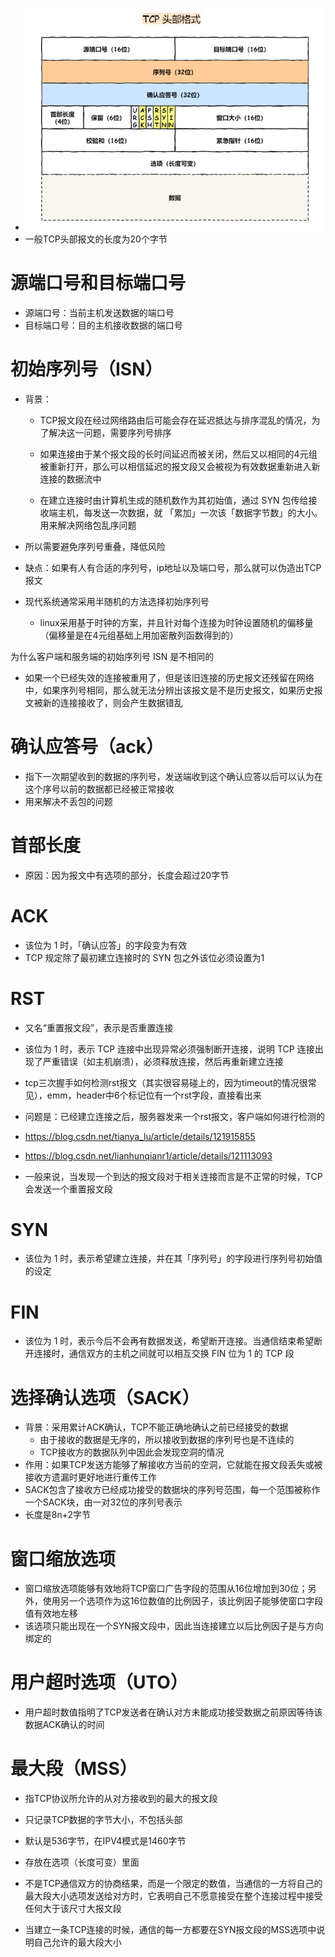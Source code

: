 - <img src="../image/TCP头部报文.png" style="zoom:150%;" />
- 一般TCP头部报文的长度为20个字节







# 源端口号和目标端口号

- 源端口号：当前主机发送数据的端口号
- 目标端口号：目的主机接收数据的端口号







# 初始序列号（ISN）

- 背景：
  - TCP报文段在经过网络路由后可能会存在延迟抵达与排序混乱的情况，为了解决这一问题，需要序列号排序

  - 如果连接由于某个报文段的长时间延迟而被关闭，然后又以相同的4元组被重新打开，那么可以相信延迟的报文段又会被视为有效数据重新进入新连接的数据流中

  - 在建⽴连接时由计算机⽣成的随机数作为其初始值，通过 SYN 包传给接收端主机，每发送⼀次数据，就 「累加」⼀次该「数据字节数」的⼤小。⽤来解决⽹络包乱序问题

- 所以需要避免序列号重叠，降低风险



- 缺点：如果有人有合适的序列号，ip地址以及端口号，那么就可以伪造出TCP报文
- 现代系统通常采用半随机的方法选择初始序列号
  - linux采用基于时钟的方案，并且针对每个连接为时钟设置随机的偏移量（偏移量是在4元组基础上用加密散列函数得到的）



为什么客户端和服务端的初始序列号 ISN 是不相同的

- 如果⼀个已经失效的连接被重⽤了，但是该旧连接的历史报⽂还残留在⽹络中，如果序列号相同，那么就⽆法分辨出该报⽂是不是历史报⽂，如果历史报⽂被新的连接接收了，则会产⽣数据错乱







# 确认应答号（ack）

- 指下⼀次期望收到的数据的序列号，发送端收到这个确认应答以后可以认为在这个序号以前的数据都已经被正常接收
- ⽤来解决不丢包的问题







# 首部长度

- 原因：因为报文中有选项的部分，长度会超过20字节







# ACK

- 该位为 1 时，「确认应答」的字段变为有效
- TCP 规定除了最初建⽴连接时的 SYN 包之外该位必须设置为1







# RST

- 又名“重置报文段”，表示是否重置连接

- 该位为 1 时，表示 TCP 连接中出现异常必须强制断开连接，说明 TCP 连接出现了严重错误（如主机崩溃），必须释放连接，然后再重新建立连接
- tcp三次握手如何检测rst报文（其实很容易碰上的，因为timeout的情况很常见），emm，header中6个标记位有一个rst字段，直接看出来
- 问题是：已经建立连接之后，服务器发来一个rst报文，客户端如何进行检测的
- https://blog.csdn.net/tianya_lu/article/details/121915855
- https://blog.csdn.net/lianhunqianr1/article/details/121113093

- 一般来说，当发现一个到达的报文段对于相关连接而言是不正常的时候，TCP会发送一个重置报文段







# SYN

- 该位为 1 时，表示希望建⽴连接，并在其「序列号」的字段进⾏序列号初始值的设定







# FIN

- 该位为 1 时，表示今后不会再有数据发送，希望断开连接。当通信结束希望断开连接时，通信双⽅的主机之间就可以相互交换 FIN 位为 1 的 TCP 段







# 选择确认选项（SACK）

- 背景：采用累计ACK确认，TCP不能正确地确认之前已经接受的数据
  - 由于接收的数据是无序的，所以接收到数据的序列号也是不连续的
  - TCP接收方的数据队列中因此会发现空洞的情况
- 作用：如果TCP发送方能够了解接收方当前的空洞，它就能在报文段丢失或被接收方遗漏时更好地进行重传工作
- SACK包含了接收方已经成功接受的数据块的序列号范围，每一个范围被称作一个SACK块，由一对32位的序列号表示
- 长度是8n+2字节







# 窗口缩放选项

- 窗口缩放选项能够有效地将TCP窗口广告字段的范围从16位增加到30位；另外，使用另一个选项作为这16位数值的比例因子，该比例因子能够使窗口字段值有效地左移
- 该选项只能出现在一个SYN报文段中，因此当连接建立以后比例因子是与方向绑定的







# 用户超时选项（UTO）

- 用户超时数值指明了TCP发送者在确认对方未能成功接受数据之前原因等待该数据ACK确认的时间





# 最大段（MSS）

- 指TCP协议所允许的从对方接收到的最大的报文段
- 只记录TCP数据的字节大小，不包括头部
- 默认是536字节，在IPV4模式是1460字节
- 存放在选项（长度可变）里面



- 不是TCP通信双方的协商结果，而是一个限定的数值，当通信的一方将自己的最大段大小选项发送给对方时，它表明自己不愿意接受在整个连接过程中接受任何大于该尺寸大报文段
- 当建立一条TCP连接的时候，通信的每一方都要在SYN报文段的MSS选项中说明自己允许的最大段大小

